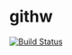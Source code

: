 # githw

[![Build Status](https://travis-ci.org/xosmig/githw.svg?branch=master)](https://travis-ci.org/xosmig/githw)
